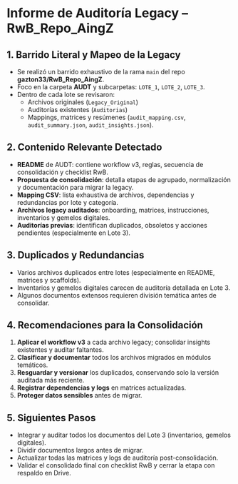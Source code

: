 # Informe de Auditoría Legacy – RwB_Repo_AingZ

## 1. Barrido Literal y Mapeo de la Legacy

- Se realizó un barrido exhaustivo de la rama `main` del repo **gazton33/RwB_Repo_AingZ**.
- Foco en la carpeta **AUDT** y subcarpetas: `LOTE_1`, `LOTE_2`, `LOTE_3`.
- Dentro de cada lote se revisaron:
  - Archivos originales (`Legacy_Original`)
  - Auditorías existentes (`Auditorias`)
  - Mappings, matrices y resúmenes (`audit_mapping.csv`, `audit_summary.json`, `audit_insights.json`).

## 2. Contenido Relevante Detectado

- **README** de AUDT: contiene workflow v3, reglas, secuencia de consolidación y checklist RwB.
- **Propuesta de consolidación**: detalla etapas de agrupado, normalización y documentación para migrar la legacy.
- **Mapping CSV**: lista exhaustiva de archivos, dependencias y redundancias por lote y categoría.
- **Archivos legacy auditados**: onboarding, matrices, instrucciones, inventarios y gemelos digitales.
- **Auditorías previas**: identifican duplicados, obsoletos y acciones pendientes (especialmente en Lote 3).

## 3. Duplicados y Redundancias

- Varios archivos duplicados entre lotes (especialmente en README, matrices y scaffolds).
- Inventarios y gemelos digitales carecen de auditoría detallada en Lote 3.
- Algunos documentos extensos requieren división temática antes de consolidar.

## 4. Recomendaciones para la Consolidación

1. **Aplicar el workflow v3** a cada archivo legacy; consolidar insights existentes y auditar faltantes.
2. **Clasificar y documentar** todos los archivos migrados en módulos temáticos.
3. **Resguardar y versionar** los duplicados, conservando solo la versión auditada más reciente.
4. **Registrar dependencias y logs** en matrices actualizadas.
5. **Proteger datos sensibles** antes de migrar.

## 5. Siguientes Pasos

- Integrar y auditar todos los documentos del Lote 3 (inventarios, gemelos digitales).
- Dividir documentos largos antes de migrar.
- Actualizar todas las matrices y logs de auditoría post-consolidación.
- Validar el consolidado final con checklist RwB y cerrar la etapa con respaldo en Drive.

